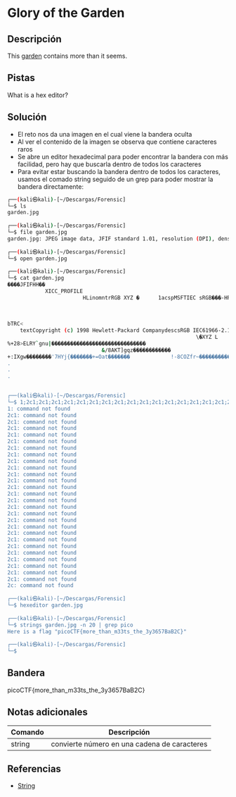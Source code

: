 # Glory of the Garden



## Descripción
This [garden](https://jupiter.challenges.picoctf.org/static/43c4743b3946f427e883f6b286f47467/garden.jpg) contains more than it seems.


## Pistas
What is a hex editor?

## Solución

- El reto nos da una imagen en el cual viene la bandera oculta
- Al ver el contenido de la imagen se observa que contiene caracteres raros
- Se abre un editor hexadecimal para poder encontrar la bandera con más facilidad, pero hay que buscarla dentro de todos los caracteres
- Para evitar estar buscando la bandera dentro de todos los caracteres, usamos el comado string seguido de un grep para poder mostrar la bandera directamente:
``` bash
┌──(kali㉿kali)-[~/Descargas/Forensic]
└─$ ls
garden.jpg
                                                                                                                                                            
┌──(kali㉿kali)-[~/Descargas/Forensic]
└─$ file garden.jpg                                                                                            
garden.jpg: JPEG image data, JFIF standard 1.01, resolution (DPI), density 72x72, segment length 16, baseline, precision 8, 2999x2249, components 3
                                                                                                                                                            
┌──(kali㉿kali)-[~/Descargas/Forensic]
└─$ open garden.jpg 
                                                                                                                                                            
┌──(kali㉿kali)-[~/Descargas/Forensic]
└─$ cat garden.jpg 
����JFIFHH��
            XICC_PROFILE
                        HLinomntrRGB XYZ �      1acspMSFTIEC sRGB���-HP  cprtP3desc�lwtpt�bkptrXYZ▒gXYZ,bXYZ@dmndTpdmdd��vuedL�view�$lumi�meas
                                                                                                                                              $tech0
                                                                                                                                                    rTRC<
                                                                                                                                                        gTRC<
bTRC<
    textCopyright (c) 1998 Hewlett-Packard CompanydescsRGB IEC61966-2.1sRGB IEC61966-2.1XYZ �Q�XYZ XYZ o�8��XYZ b���▒�XYZ $����descIEC http://www.iec.chIEC http://www.iec.chdesc.IEC 61966-2.1 Default RGB colour space - sRGB.IEC 61966-2.1 Default RGB colour space - sRGBdesc,Reference Viewing Condition in IEC61966-2.1,Reference Viewing Condition in IEC61966-2.1view��_.���
                                                            \�XYZ L     VPW�meas�sig CRT curv
%+28>ELRY`gnu|������������������������������
                              &/8AKT]gqz������������
+:IXgw��������'7HYj{�������+=Oat�������             !-8COZfr~���������� -;HUcq~���������
.
.
.

                                                                                                                                                           
┌──(kali㉿kali)-[~/Descargas/Forensic]
└─$ 1;2c1;2c1;2c1;2c1;2c1;2c1;2c1;2c1;2c1;2c1;2c1;2c1;2c1;2c1;2c1;2c1;2c1;2c1;2c1;2c1;2c1;2c1;2c1;2c1;2c1;2c1;2c
1: command not found
2c1: command not found
2c1: command not found
2c1: command not found
2c1: command not found
2c1: command not found
2c1: command not found
2c1: command not found
2c1: command not found
2c1: command not found
2c1: command not found
2c1: command not found
2c1: command not found
2c1: command not found
2c1: command not found
2c1: command not found
2c1: command not found
2c1: command not found
2c1: command not found
2c1: command not found
2c1: command not found
2c1: command not found
2c1: command not found
2c1: command not found
2c1: command not found
2c1: command not found
2c1: command not found
2c: command not found
                                                                                                                                                
┌──(kali㉿kali)-[~/Descargas/Forensic]
└─$ hexeditor garden.jpg 
                                                                                                                                                            
┌──(kali㉿kali)-[~/Descargas/Forensic]
└─$ strings garden.jpg -n 20 | grep pico
Here is a flag "picoCTF{more_than_m33ts_the_3y3657BaB2C}"
                                                                                                                                                            
┌──(kali㉿kali)-[~/Descargas/Forensic]
└─$ 

```

## Bandera
picoCTF{more_than_m33ts_the_3y3657BaB2C}

## Notas adicionales
| Comando | Descripción |
|------ | -------------- |
| string | convierte número en una cadena de caracteres|


## Referencias
- [String](https://help.highbond.com/helpdocs/analytics/141/scripting-guide/es/Content/lang_ref/functions/r_string.htm#:~:text=STRING(%20)%20convierte%20n%C3%BAmero%20en%20una,retorno%20desde%20el%20lado%20izquierdo)





